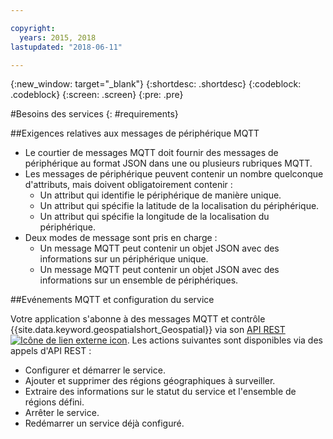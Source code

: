 ```yaml
---

copyright:
  years: 2015, 2018
lastupdated: "2018-06-11"

---
```


<!-- Attribute definitions -->
{:new_window: target="_blank"}
{:shortdesc: .shortdesc}
{:codeblock: .codeblock}
{:screen: .screen}
{:pre: .pre}

#Besoins des services
{: #requirements}


##Exigences relatives aux messages de périphérique MQTT

* Le courtier de messages MQTT doit fournir des messages de périphérique au format JSON dans une ou plusieurs rubriques MQTT.
* Les messages de périphérique peuvent contenir un nombre quelconque d'attributs, mais doivent obligatoirement contenir :
	* Un attribut qui identifie le périphérique de manière unique.
	* Un attribut qui spécifie la latitude de la localisation du périphérique.
	* Un attribut qui spécifie la longitude de la localisation du périphérique.
* Deux modes de message sont pris en charge :
	* Un message MQTT peut contenir un objet JSON avec des informations sur un périphérique unique.
	* Un message MQTT peut contenir un objet JSON avec des informations sur un ensemble de périphériques.

##Evénements MQTT et configuration du service

Votre application s'abonne à des messages MQTT et contrôle {{site.data.keyword.geospatialshort_Geospatial}} via son [API REST ![Icône de lien externe icon](../../icons/launch-glyph.svg "Icône de lien externe icon")](https://console.ng.bluemix.net/apidocs/246). Les actions suivantes sont disponibles via des appels d'API REST :

* Configurer et démarrer le service.
* Ajouter et supprimer des régions géographiques à surveiller.
* Extraire des informations sur le statut du service et l'ensemble de régions défini.
* Arrêter le service.
* Redémarrer un service déjà configuré.
